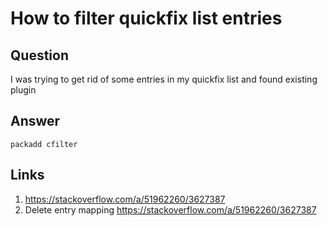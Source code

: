 # How to filter quickfix list entries

## Question

I was trying to get rid of some entries in my quickfix list and found existing plugin

## Answer

```vim
packadd cfilter
```

## Links

1. https://stackoverflow.com/a/51962260/3627387
1. Delete entry mapping https://stackoverflow.com/a/51962260/3627387
